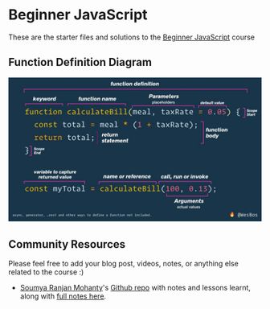 # Beginner JavaScript

These are the starter files and solutions to the [Beginner JavaScript](https://BeginnerJavaScript.com) course

## Function Definition Diagram

![](function-definition.jpg)

## Community Resources

Please feel free to add your blog post, videos, notes, or anything else related to the course :)

- [Soumya Ranjan Mohanty](https://github.com/geekysrm)'s [Github repo](https://github.com/geekysrm/javascript-notes) with notes and lessons learnt, along with [full notes here](http://bit.ly/beginner-javascript-notes).
